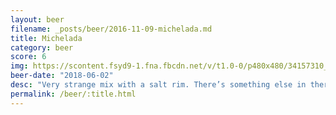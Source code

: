 ```yaml
---
layout: beer
filename: _posts/beer/2016-11-09-michelada.md
title: Michelada
category: beer
score: 6
img: https://scontent.fsyd9-1.fna.fbcdn.net/v/t1.0-0/p480x480/34157310_10156301079583745_225584185035718656_o.jpg?_nc_cat=106&_nc_sid=e007fa&_nc_ohc=MDJ_PRXXuZkAX_a3reF&_nc_ht=scontent.fsyd9-1.fna&tp=6&oh=af93a798918e901e78d75cf1f768d1e6&oe=5F963598
beer-date: "2018-06-02"
desc: "Very strange mix with a salt rim. There’s something else in there but the salt overpowers it. Most of the chilli sank to the bottom so it wasn’t as spicy as described"
permalink: /beer/:title.html
---
```

